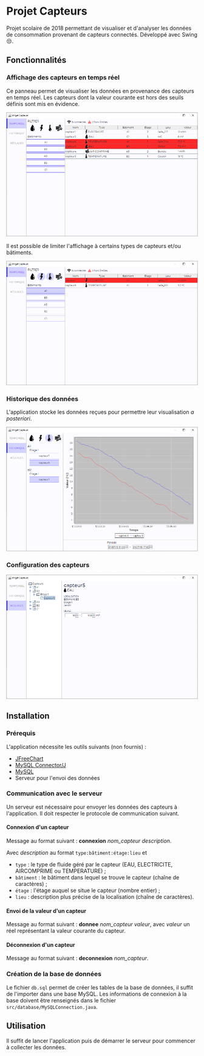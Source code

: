 # Projet Capteurs
Projet scolaire de 2018 permettant de visualiser et d'analyser les
données de consommation provenant de capteurs connectés. Développé avec
Swing :unamused:.

## Fonctionnalités
### Affichage des capteurs en temps réel
Ce panneau permet de visualiser les données en provenance des capteurs en temps
réel. Les capteurs dont la valeur courante est hors des seuils définis sont mis
en évidence.

![Panneau temps réel](images/capteurs.png)

Il est possible de limiter l'affichage à certains types de capteurs et/ou
bâtiments.

![Panneau temps réel avec filtrage](images/filtrage.png)

### Historique des données
L'application stocke les données reçues pour permettre leur visualisation
*a posteriori*.

![Historique](images/historique.png)

### Configuration des capteurs
![Panneau de configuration](images/reglages.png)

## Installation
### Prérequis
L'application nécessite les outils suivants (non fournis) :
- [JFreeChart](http://www.jfree.org/jfreechart/)
- [MySQL Connector/J](https://dev.mysql.com/downloads/connector/j/)
- [MySQL](https://dev.mysql.com/downloads/mysql/)
- Serveur pour l'envoi des données

### Communication avec le serveur
Un serveur est nécessaire pour envoyer les données des capteurs à l'application.
Il doit respecter le protocole de communication suivant.

#### Connexion d'un capteur
Message au format suivant : **connexion** *nom_capteur* *description*.

Avec *description* au format `type:bâtiment:étage:lieu` et
- `type` : le type de fluide géré par le capteur (EAU, ELECTRICITE, AIRCOMPRIME
ou TEMPERATURE) ;
- `bâtiment` : le bâtiment dans lequel se trouve le capteur (chaîne de caractères) ;
- `étage` : l'étage auquel se situe le capteur (nombre entier) ;
- `lieu` : description plus précise de la localisation (chaîne de caractères).

#### Envoi de la valeur d'un capteur
Message au format suivant : **donnee** *nom_capteur* *valeur*, avec *valeur* un
réel représentant la valeur courante du capteur.

#### Déconnexion d'un capteur
Message au format suivant : **deconnexion** *nom_capteur*.

### Création de la base de données
Le fichier `db.sql` permet de créer les tables de la base de données, il suffit
de l'importer dans une base MySQL. Les informations de connexion à la base
doivent être renseignés dans le fichier `src/database/MySQLConnection.java`.

## Utilisation
Il suffit de lancer l'application puis de démarrer le serveur pour commencer à
collecter les données.
